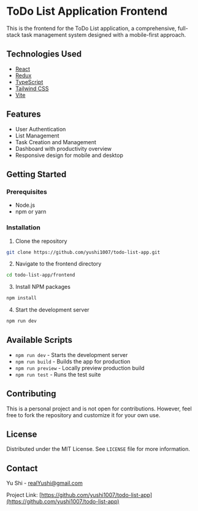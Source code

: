 # ToDo List Application Frontend

This is the frontend for the ToDo List application, a comprehensive, full-stack task management system designed with a mobile-first approach.

## Technologies Used

- [React](https://reactjs.org/)
- [Redux](https://redux.js.org/)
- [TypeScript](https://www.typescriptlang.org/)
- [Tailwind CSS](https://tailwindcss.com/)
- [Vite](https://vitejs.dev/)

## Features

- User Authentication
- List Management
- Task Creation and Management
- Dashboard with productivity overview
- Responsive design for mobile and desktop

## Getting Started

### Prerequisites

- Node.js
- npm or yarn

### Installation

1. Clone the repository
```sh
git clone https://github.com/yushi1007/todo-list-app.git
```

2. Navigate to the frontend directory
```sh
cd todo-list-app/frontend
```

3. Install NPM packages
```sh
npm install
```

4. Start the development server
```sh
npm run dev
```

## Available Scripts

- `npm run dev` - Starts the development server
- `npm run build` - Builds the app for production
- `npm run preview` - Locally preview production build
- `npm run test` - Runs the test suite

## Contributing

This is a personal project and is not open for contributions. However, feel free to fork the repository and customize it for your own use.

## License

Distributed under the MIT License. See `LICENSE` file for more information.

## Contact

Yu Shi - realYushi@gmail.com

Project Link: [https://github.com/yushi1007/todo-list-app](https://github.com/yushi1007/todo-list-app)
